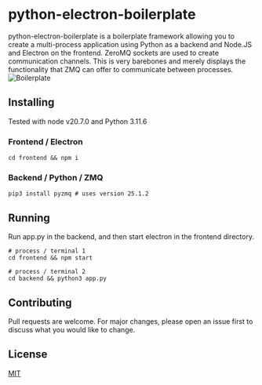 # python-electron-boilerplate
python-electron-boilerplate is a boilerplate framework allowing you to create a multi-process application using Python as a backend and Node.JS and Electron on the frontend. ZeroMQ sockets are used to create communication channels. This is very barebones and merely displays the functionality that ZMQ can offer to communicate between processes.
![Boilerplate](https://i.imgur.com/T7CyAk4.png)

## Installing
Tested with node v20.7.0 and Python 3.11.6

### Frontend / Electron
```
cd frontend && npm i
```

### Backend / Python / ZMQ
```
pip3 install pyzmq # uses version 25.1.2
```

## Running
Run app.py in the backend, and then start electron in the frontend directory.
```
# process / terminal 1
cd frontend && npm start

# process / terminal 2
cd backend && python3 app.py
```

## Contributing
Pull requests are welcome. For major changes, please open an issue first to discuss what you would like to change.

## License
[MIT](https://choosealicense.com/licenses/mit/)
